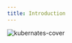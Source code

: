 ```yaml
---
title: Introduction
---
```


<Img src='https://cosmos-x.oss-cn-hangzhou.aliyuncs.com/kubernates-cover.png' alt='kubernates-cover'/>
